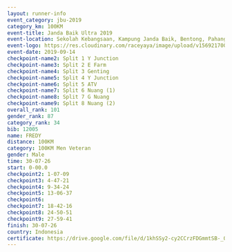 ```yaml
---
layout: runner-info 
event_category: jbu-2019 
category_km: 100KM 
event-title: Janda Baik Ultra 2019  
event-location: Sekolah Kebangsaan, Kampung Janda Baik, Bentong, Pahang, Malaysia 
event-logo: https://res.cloudinary.com/raceyaya/image/upload/v1569217009/logo/janda-baik_vch1pc.jpg 
event-date: 2019-09-14 
checkpoint-name2: Split 1 Y Junction 
checkpoint-name3: Split 2 E Farm 
checkpoint-name4: Split 3 Genting 
checkpoint-name5: Split 4 Y Junction 
checkpoint-name6: Split 5 ATV 
checkpoint-name7: Split 6 Nuang (1) 
checkpoint-name8: Split 7 G Nuang 
checkpoint-name9: Split 8 Nuang (2) 
overall_rank: 101
gender_rank: 87
category_rank: 34
bib: 12005
name: FREDY
distance: 100KM
category: 100KM Men Veteran
gender: Male
time: 30-07-26
start: 0-00.0
checkpoint2: 1-07-09
checkpoint3: 4-47-21
checkpoint4: 9-34-24
checkpoint5: 13-06-37
checkpoint6: 
checkpoint7: 18-42-16
checkpoint8: 24-50-51
checkpoint9: 27-59-41
finish: 30-07-26
country: Indonesia
certificate: https://drive.google.com/file/d/1khSSy2-cy2CCrzFDGmmtSB-_QayaVzpF/view?usp=sharing
---
```

